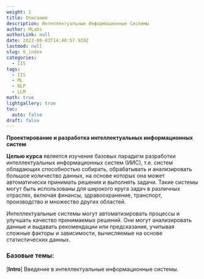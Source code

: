 ```yaml
---
weight: 1
title: Описание
description: Интеллектуальные Информационные Сисеимы
author: MLabs
authorLink: null
date: 2023-08-03T14:48:57.920Z
lastmod: null
slug: 0_index
categories:
  - IIS
tags:
  - IIS
  - ML
  - NLP
  - LLM
math: true
lightgallery: true
toc:
  auto: false
draft: false
---
```


**Проектирование и разработка интеллектуальных информационных систем**

**Целью курса** является изучение базовых парадигм разработки интеллектуальных информационных систем (ИИС), т.е. систем обладающих способностью собирать, обрабатывать и анализировать большое количество данных, на основе которых она может автоматически принимать решения и выполнять задачи. Такие системы могут быть использованы для широкого круга задач в различных отраслях, включая финансы, здравоохранение, транспорт, производство и множество других областей.

Интеллектуальные системы могут автоматизировать процессы и улучшать качество принимаемых решений. Они могут анализировать данные и выдавать рекомендации или предсказания, учитывая сложные факторы и зависимости, вычисляемые на основе статистических данных.

<!--more-->

### Базовые темы:

[**Intro**] Введение в интеллектуальные информационные системы.